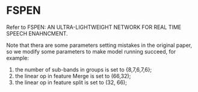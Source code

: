 # FSPEN 
Refer to FSPEN: AN ULTRA-LIGHTWEIGHT NETWORK FOR REAL TIME SPEECH ENAHNCMENT.

Note that thera are some parameters setting mistakes in the original paper, so we modify some parameters to make model running succeed, for example:
1. the number of sub-bands in groups is set to {8,7,6,7,6}; 
2. the linear op in feature Merge is set to (66,32);
3. the linear op in feature split is set to (32, 66);